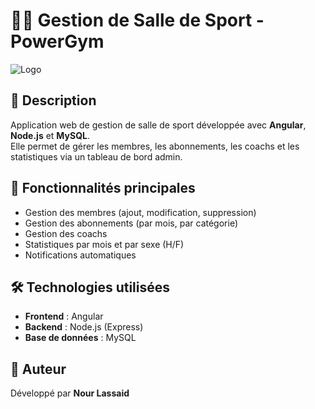 # 🏋️‍♂️ Gestion de Salle de Sport - PowerGym

![Logo](src/images/logo.png)

## 📌 Description
Application web de gestion de salle de sport développée avec **Angular**, **Node.js** et **MySQL**.  
Elle permet de gérer les membres, les abonnements, les coachs et les statistiques via un tableau de bord admin.

## 🚀 Fonctionnalités principales
- Gestion des membres (ajout, modification, suppression)
- Gestion des abonnements (par mois, par catégorie)
- Gestion des coachs
- Statistiques par mois et par sexe (H/F)
- Notifications automatiques

## 🛠️ Technologies utilisées
- **Frontend** : Angular
- **Backend** : Node.js (Express)
- **Base de données** : MySQL

## 👤 Auteur
Développé par **Nour Lassaid**  
